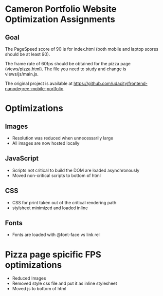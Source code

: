 Cameron Portfolio Website Optimization Assignments
==================================================

Goal
----
The PageSpeed score of 90 is for index.html (both mobile and laptop scores should be at least 90).

The frame rate of 60fps should be obtained for the pizza page (views/pizza.html). The file you need to study and change is views/js/main.js.

The original project is available at <a href="https://github.com/udacity/frontend-nanodegree-mobile-portfolio">https://github.com/udacity/frontend-nanodegree-mobile-portfolio</a>.

Optimizations
=============

Images
------
- Resolution was reduced when unnecessarily large
- All images are now hosted locally

JavaScript
----------
- Scripts not critical to build the DOM are loaded asynchronously
- Moved non-critical scripts to bottom of html

CSS
---
- CSS for print taken out of the critical rendering path
- stylsheet minimized and loaded inline

Fonts
-----
- Fonts are loaded with @font-face vs link rel


Pizza page spicific FPS optimizations
=====================================

- Reduced Images
- Removed style css file and put it as inline stylesheet
- Moved js to bottom of html

